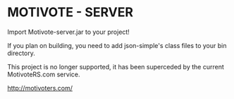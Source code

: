 # MOTIVOTE - SERVER #

Import Motivote-server.jar to your project!

If you plan on building, you need to add json-simple's class files to your bin directory.

This project is no longer supported, it has been superceded by the current MotivoteRS.com service.

http://motivoters.com/
